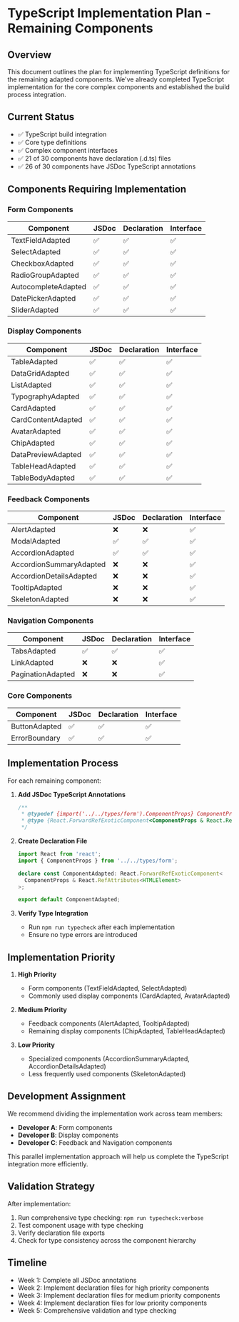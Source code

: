 # TypeScript Implementation Plan - Remaining Components

## Overview

This document outlines the plan for implementing TypeScript definitions for the remaining adapted components. We've already completed TypeScript implementation for the core complex components and established the build process integration.

## Current Status

- ✅ TypeScript build integration
- ✅ Core type definitions
- ✅ Complex component interfaces
- ✅ 21 of 30 components have declaration (.d.ts) files
- ✅ 26 of 30 components have JSDoc TypeScript annotations

## Components Requiring Implementation

### Form Components

| Component | JSDoc | Declaration | Interface |
|-----------|-------|-------------|-----------|
| TextFieldAdapted | ✅ | ✅ | ✅ |
| SelectAdapted | ✅ | ✅ | ✅ |
| CheckboxAdapted | ✅ | ✅ | ✅ |
| RadioGroupAdapted | ✅ | ✅ | ✅ |
| AutocompleteAdapted | ✅ | ✅ | ✅ |
| DatePickerAdapted | ✅ | ✅ | ✅ |
| SliderAdapted | ✅ | ✅ | ✅ |

### Display Components

| Component | JSDoc | Declaration | Interface |
|-----------|-------|-------------|-----------|
| TableAdapted | ✅ | ✅ | ✅ |
| DataGridAdapted | ✅ | ✅ | ✅ |
| ListAdapted | ✅ | ✅ | ✅ |
| TypographyAdapted | ✅ | ✅ | ✅ |
| CardAdapted | ✅ | ✅ | ✅ |
| CardContentAdapted | ✅ | ✅ | ✅ |
| AvatarAdapted | ✅ | ✅ | ✅ |
| ChipAdapted | ✅ | ✅ | ✅ |
| DataPreviewAdapted | ✅ | ✅ | ✅ |
| TableHeadAdapted | ✅ | ✅ | ✅ |
| TableBodyAdapted | ✅ | ✅ | ✅ |

### Feedback Components

| Component | JSDoc | Declaration | Interface |
|-----------|-------|-------------|-----------|
| AlertAdapted | ❌ | ❌ | ✅ |
| ModalAdapted | ✅ | ✅ | ✅ |
| AccordionAdapted | ✅ | ✅ | ✅ |
| AccordionSummaryAdapted | ❌ | ❌ | ✅ |
| AccordionDetailsAdapted | ❌ | ❌ | ✅ |
| TooltipAdapted | ❌ | ❌ | ✅ |
| SkeletonAdapted | ❌ | ❌ | ✅ |

### Navigation Components

| Component | JSDoc | Declaration | Interface |
|-----------|-------|-------------|-----------|
| TabsAdapted | ✅ | ✅ | ✅ |
| LinkAdapted | ❌ | ❌ | ✅ |
| PaginationAdapted | ❌ | ❌ | ✅ |

### Core Components

| Component | JSDoc | Declaration | Interface |
|-----------|-------|-------------|-----------|
| ButtonAdapted | ✅ | ✅ | ✅ |
| ErrorBoundary | ✅ | ✅ | ✅ |

## Implementation Process

For each remaining component:

1. **Add JSDoc TypeScript Annotations**
   ```jsx
   /**
    * @typedef {import('../../types/form').ComponentProps} ComponentProps
    * @type {React.ForwardRefExoticComponent<ComponentProps & React.RefAttributes<HTMLElement>>}
    */
   ```

2. **Create Declaration File**
   ```typescript
   import React from 'react';
   import { ComponentProps } from '../../types/form';

   declare const ComponentAdapted: React.ForwardRefExoticComponent<
     ComponentProps & React.RefAttributes<HTMLElement>
   >;

   export default ComponentAdapted;
   ```

3. **Verify Type Integration**
   - Run `npm run typecheck` after each implementation
   - Ensure no type errors are introduced

## Implementation Priority

1. **High Priority**
   - Form components (TextFieldAdapted, SelectAdapted)
   - Commonly used display components (CardAdapted, AvatarAdapted)

2. **Medium Priority**
   - Feedback components (AlertAdapted, TooltipAdapted)
   - Remaining display components (ChipAdapted, TableHeadAdapted)

3. **Low Priority**
   - Specialized components (AccordionSummaryAdapted, AccordionDetailsAdapted)
   - Less frequently used components (SkeletonAdapted)

## Development Assignment

We recommend dividing the implementation work across team members:

- **Developer A**: Form components
- **Developer B**: Display components
- **Developer C**: Feedback and Navigation components

This parallel implementation approach will help us complete the TypeScript integration more efficiently.

## Validation Strategy

After implementation:

1. Run comprehensive type checking: `npm run typecheck:verbose`
2. Test component usage with type checking
3. Verify declaration file exports
4. Check for type consistency across the component hierarchy

## Timeline

- Week 1: Complete all JSDoc annotations
- Week 2: Implement declaration files for high priority components
- Week 3: Implement declaration files for medium priority components
- Week 4: Implement declaration files for low priority components
- Week 5: Comprehensive validation and type checking
